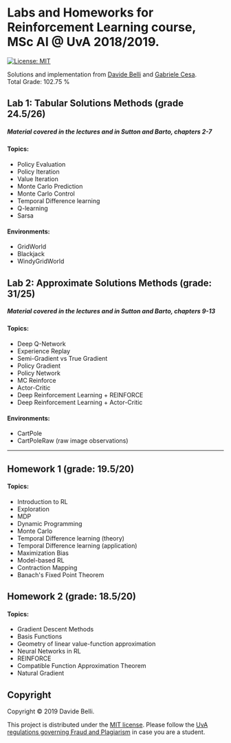 # Labs and Homeworks for Reinforcement Learning course, MSc AI @ UvA 2018/2019.

[![License: MIT](https://img.shields.io/badge/License-MIT-yellow.svg)](https://opensource.org/licenses/MIT)
  
Solutions and implementation from [Davide Belli](https://github.com/davide-belli) and [Gabriele Cesa](https://github.com/Gabri95).  
Total Grade: 102.75 %

## Lab 1: Tabular Solutions Methods (grade 24.5/26)
##### Material covered in the lectures and in Sutton and Barto, chapters 2-7

#### Topics:
- Policy Evaluation
- Policy Iteration
- Value Iteration
- Monte Carlo Prediction
- Monte Carlo Control
- Temporal Difference learning
- Q-learning
- Sarsa

#### Environments:
- GridWorld
- Blackjack
- WindyGridWorld

## Lab 2: Approximate Solutions Methods (grade: 31/25)
##### Material covered in the lectures and in Sutton and Barto, chapters 9-13

#### Topics:
- Deep Q-Network
- Experience Replay
- Semi-Gradient vs True Gradient
- Policy Gradient
- Policy Network
- MC Reinforce
- Actor-Critic
- Deep Reinforcement Learning + REINFORCE
- Deep Reinforcement Learning + Actor-Critic

#### Environments:
- CartPole
- CartPoleRaw (raw image observations)

---

## Homework 1 (grade: 19.5/20)
#### Topics:
- Introduction to RL
- Exploration
- MDP
- Dynamic Programming
- Monte Carlo
- Temporal Difference learning (theory)
- Temporal Difference learning (application)
- Maximization Bias
- Model-based RL
- Contraction Mapping
- Banach's Fixed Point Theorem

## Homework 2 (grade: 18.5/20)
#### Topics:
- Gradient Descent Methods
- Basis Functions
- Geometry of linear value-function approximation
- Neural Networks in RL
- REINFORCE
- Compatible Function Approximation Theorem
- Natural Gradient

## Copyright

Copyright © 2019 Davide Belli.

<p align=“justify”>
This project is distributed under the <a href="LICENSE">MIT license</a>.  
Please follow the <a href="http://student.uva.nl/en/content/az/plagiarism-and-fraud/plagiarism-and-fraud.html">UvA regulations governing Fraud and Plagiarism</a> in case you are a student.
</p>
